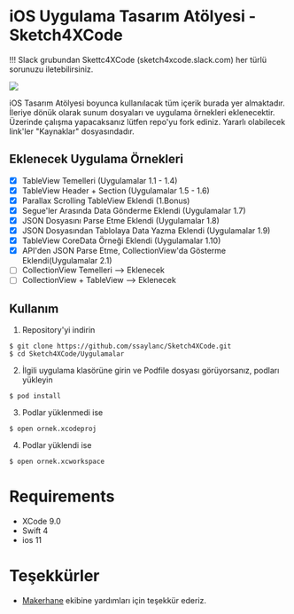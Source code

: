 # iOS Uygulama Tasarım Atölyesi - Sketch4XCode

!!! Slack grubundan Skettc4XCode (sketch4xcode.slack.com) her türlü sorunuzu iletebilirsiniz. 

![](Görseller/UygulamaAtolyesiGorsel.png)

iOS Tasarım Atölyesi boyunca kullanılacak tüm içerik burada yer almaktadır. 
İleriye dönük olarak sunum dosyaları ve uygulama örnekleri eklenecektir. Üzerinde çalışma yapacaksanız lütfen repo'yu fork ediniz. Yararlı olabilecek link'ler "Kaynaklar" dosyasındadır.

## Eklenecek Uygulama Örnekleri

- [x] TableView Temelleri (Uygulamalar 1.1 - 1.4)
- [x] TableView Header + Section (Uygulamalar 1.5 - 1.6)
- [x] Parallax Scrolling TableView Eklendi (1.Bonus)
- [x] Segue'ler Arasında Data Gönderme Eklendi (Uygulamalar 1.7)
- [x] JSON Dosyasını Parse Etme Eklendi (Uygulamalar 1.8)
- [x] JSON Dosyasından Tablolaya Data Yazma Eklendi (Uygulamalar 1.9)
- [x] TableView CoreData Örneği Eklendi (Uygulamalar 1.10)
- [x] API'den JSON Parse Etme, CollectionView'da Gösterme Eklendi(Uygulamalar 2.1)
- [ ] CollectionView Temelleri  --> Eklenecek
- [ ] CollectionView + TableView --> Eklenecek

## Kullanım

1) Repository'yi indirin

```
$ git clone https://github.com/ssaylanc/Sketch4XCode.git
$ cd Sketch4XCode/Uygulamalar
```

2) İlgili uygulama klasörüne girin ve Podfile dosyası görüyorsanız, podları yükleyin

```
$ pod install
```

3) Podlar yüklenmedi ise

```
$ open ornek.xcodeproj
```

4) Podlar yüklendi ise

```
$ open ornek.xcworkspace
```

# Requirements
- XCode 9.0
- Swift 4
- ios 11


# Teşekkürler
- [Makerhane](http://www.makerhane.com) ekibine yardımları için teşekkür ederiz.


